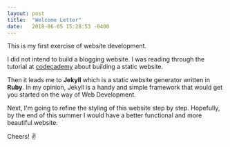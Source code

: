 ```yaml
---
layout: post
title:  "Welcome Letter"
date:   2018-06-05 15:28:53 -0400
---
```

This is my first exercise of website development.  

I did not intend to build a blogging website. I was reading through the tutorial at [codecademy](https://www.codecademy.com/) about building a static website.  

Then it leads me to **Jekyll** which is a static website generator written in **Ruby**. In my opinion, Jekyll is a handy and simple framework that would get you started on the way of Web Development.  

Next, I'm going to refine the styling of this website step by step. Hopefully, by the end of this summer I would have a better functional and more beautiful website.  

Cheers!   &#9996;
